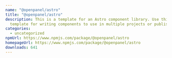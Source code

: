 ```yaml
---
name: "@openpanel/astro"
title: "@openpanel/astro"
description: This is a template for an Astro component library. Use this
  template for writing components to use in multiple projects or publish to NPM.
categories:
  - uncategorized
npmUrl: https://www.npmjs.com/package/@openpanel/astro
homepageUrl: https://www.npmjs.com/package/@openpanel/astro
downloads: 641
---
```

